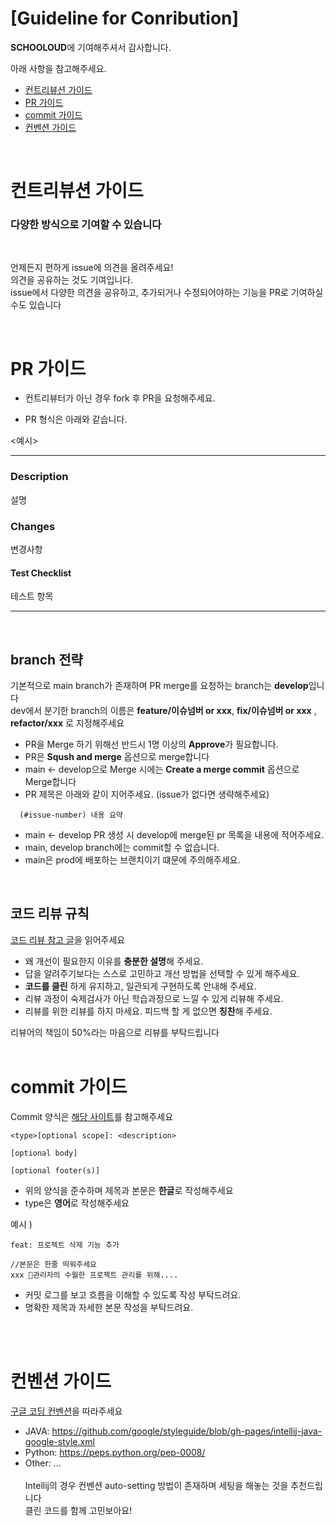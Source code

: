 # [Guideline for Conribution]

**SCHOOLOUD**에 기여해주셔서 감사합니다.

아래 사항을 참고해주세요.

- [컨트리뷰션 가이드](#컨트리뷰션-가이드)
- [PR 가이드](#pr-가이드)
- [commit 가이드](#commit-가이드)
- [컨벤션 가이드](#컨벤션-가이드)

<br>

# 컨트리뷰션 가이드

### 다양한 방식으로 기여할 수 있습니다
<br>

언제든지 편하게 issue에 의견을 올려주세요!<br> 
의견을 공유하는 것도 기여입니다.<br>
issue에서 다양한 의견을 공유하고, 추가되거나 수정되어야하는 기능을 PR로 기여하실 수도 있습니다

<br>

# PR 가이드

- 컨트리뷰터가 아닌 경우 fork 후 PR을 요청해주세요.

- PR 형식은 아래와 같습니다.

<예시>

---

### Description

설명

### Changes

변경사항

#### Test Checklist

테스트 항목

---
<br>

## branch 전략
기본적으로 main branch가 존재하며 PR merge를 요청하는 branch는 **develop**입니다<br>
dev에서 분기한 branch의 이름은 **feature/이슈넘버 or xxx**, **fix/이슈넘버 or xxx** , **refactor/xxx** 로 지정해주세요
<br>
- PR을 Merge 하기 위해선 반드시 1명 이상의 **Approve**가 필요합니다.
- PR은 **Sqush and merge** 옵션으로 merge합니다
- main <- develop으로 Merge 시에는 **Create a merge commit** 옵션으로 Merge합니다
- PR 제목은 아래와 같이 지어주세요. (issue가 없다면 생략해주세요)
```
  (#issue-number) 내용 요약
```
 - main <- develop PR 생성 시 develop에 merge된 pr 목록을 내용에 적어주세요.
 - main, develop branch에는 commit할 수 없습니다.
 - main은 prod에 배포하는 브랜치이기 떄문에 주의해주세요.
<br>

## 코드 리뷰 규칙

[코드 리뷰 참고 글](https://tech.kakao.com/2022/03/17/2022-newkrew-onboarding-codereview/)을 읽어주세요

- 왜 개선이 필요한지 이유를 **충분한 설명**해 주세요.
- 답을 알려주기보다는 스스로 고민하고 개선 방법을 선택할 수 있게 해주세요.
- **코드를 클린** 하게 유지하고, 일관되게 구현하도록 안내해 주세요.
- 리뷰 과정이 숙제검사가 아닌 학습과정으로 느낄 수 있게 리뷰해 주세요.
- 리뷰를 위한 리뷰를 하지 마세요. 피드백 할 게 없으면 **칭찬**해 주세요.

리뷰어의 책임이 50%라는 마음으로 리뷰를 부탁드립니다
<br><br>

# commit 가이드

Commit 양식은 [해당 사이트](https://www.conventionalcommits.org/en/v1.0.0/#summary)를 참고해주세요


```
<type>[optional scope]: <description>

[optional body]

[optional footer(s)]
```

- 위의 양식을 준수하며 제목과 본문은 **한글**로 작성해주세요 <br>
- type은 **영어**로 작성해주세요


예시 )

```
feat: 프로젝트 삭제 기능 추가

//본문은 한줄 띄워주세요
xxx 관리자의 수월한 프로젝트 관리를 위해....
```
- 커밋 로그를 보고 흐름을 이해할 수 있도록 작성 부탁드려요.
- 명확한 제목과 자세한 본문 작성을 부탁드려요.

<br><br>


# 컨벤션 가이드

[구글 코딩 컨벤션](https://github.com/google/styleguide)을 따라주세요
<br>
- JAVA: https://github.com/google/styleguide/blob/gh-pages/intellij-java-google-style.xml
- Python: https://peps.python.org/pep-0008/
- Other: ...
<br><br>
Intellij의 경우 컨벤션 auto-setting 방법이 존재하며 세팅을 해놓는 것을 추천드립니다<br>
클린 코드를 함께 고민보아요!





